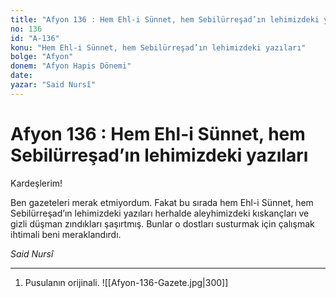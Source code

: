 ```yaml
---
title: "Afyon 136 : Hem Ehl-i Sünnet, hem Sebilürreşad’ın lehimizdeki yazıları"
no: 136
id: "A-136"
konu: "Hem Ehl-i Sünnet, hem Sebilürreşad’ın lehimizdeki yazıları"
bolge: "Afyon"
donem: "Afyon Hapis Dönemi"
date: 
yazar: "Said Nursî"
---
```


# Afyon 136 : Hem Ehl-i Sünnet, hem Sebilürreşad’ın lehimizdeki yazıları

Kardeşlerim!

Ben gazeteleri merak etmiyordum. Fakat bu sırada hem Ehl-i Sünnet, hem Sebilürreşad’ın lehimizdeki yazıları herhalde aleyhimizdeki kıskançları ve gizli düşman zındıkları şaşırtmış. Bunlar o dostları susturmak için çalışmak ihtimali beni meraklandırdı.

*Said Nursî*

***

1. Pusulanın orijinali.
![[Afyon-136-Gazete.jpg|300]]

